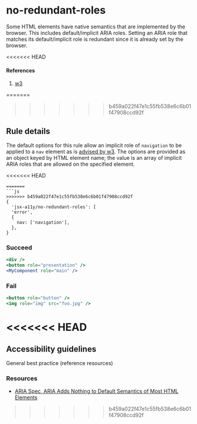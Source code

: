 # no-redundant-roles

Some HTML elements have native semantics that are implemented by the browser. This includes default/implicit ARIA roles. Setting an ARIA role that matches its default/implicit role is redundant since it is already set by the browser.

<<<<<<< HEAD
#### References
1. [w3](https://www.w3.org/TR/html5/dom.html#aria-role-attribute)

=======
>>>>>>> b459a022f47e1c55fb538e6c6b01f47908ccd92f
## Rule details

The default options for this rule allow an implicit role of `navigation` to be applied to a `nav` element as is [advised by w3](https://www.w3.org/WAI/GL/wiki/Using_HTML5_nav_element#Example:The_.3Cnav.3E_element). The options are provided as an object keyed by HTML element name; the value is an array of implicit ARIA roles that are allowed on the specified element.

<<<<<<< HEAD
```
=======
```js
>>>>>>> b459a022f47e1c55fb538e6c6b01f47908ccd92f
{
  'jsx-a11y/no-redundant-roles': [
  'error',
  {
    nav: ['navigation'],
  },
}
```

### Succeed
```jsx
<div />
<button role="presentation" />
<MyComponent role="main" />
```

### Fail
```jsx
<button role="button" />
<img role="img" src="foo.jpg" />
```
<<<<<<< HEAD
=======

## Accessibility guidelines
General best practice (reference resources)

### Resources
- [ARIA Spec, ARIA Adds Nothing to Default Semantics of Most HTML Elements](https://www.w3.org/TR/using-aria/#aria-does-nothing)
>>>>>>> b459a022f47e1c55fb538e6c6b01f47908ccd92f
